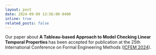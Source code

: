 ```yaml
---
layout: post
date: 2024-09-09 13:56:00-0400
inline: true
related_posts: false
---
```


Our paper about <b>A Tableau-based Approach to Model Checking Linear Temporal Properties </b> has been accepted for publication at the 25th International Conference on Formal Engineering Methods ([ICFEM 2024](https://icfem2024.info/)).